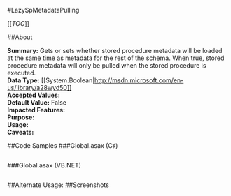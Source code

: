 #LazySpMetadataPulling

[[_TOC_]]

##About

**Summary:**  Gets or sets whether stored procedure metadata will be loaded at the same time as metadata for the rest of the schema. When true, stored procedure metadata will only be pulled when the stored procedure is executed.   
**Data Type:** [[System.Boolean|http://msdn.microsoft.com/en-us/library/a28wyd50]]  
**Accepted Values:**   
**Default Value:** False  
**Impacted Features:**   
**Purpose:**   
**Usage:**   
**Caveats:**   

##Code Samples
###Global.asax (C♯)

```csharp

```

###Global.asax (VB.NET)

```visualbasic

```
##Alternate Usage: 
##Screenshots
